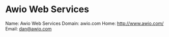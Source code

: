 
# Awio Web Services

Name: Awio Web Services
Domain: awio.com
Home: http://www.awio.com/
Email: dan@awio.com
